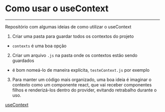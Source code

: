# Como usar o useContext
---
Repositório com algumas ideias de como utilizar o useContext

1. Criar uma pasta para guardar todos os contextos do projeto
- `contexts` é uma boa opção

2. Criar um arquivo `.js` na pasta onde os contextos estão sendo guardados
- é bom nomeá-lo de maneira explícita, `testeContext.js` por exemplo

3. Para manter um código mais organizado, uma boa ideia é imaginar o contexto como um componente react, que vai receber componentes filhos e renderizá-los dentro do provider, evitando retrabalho durante o uso. 

[useContext](https://pt-br.reactjs.org/docs/hooks-reference.html#usecontext)
